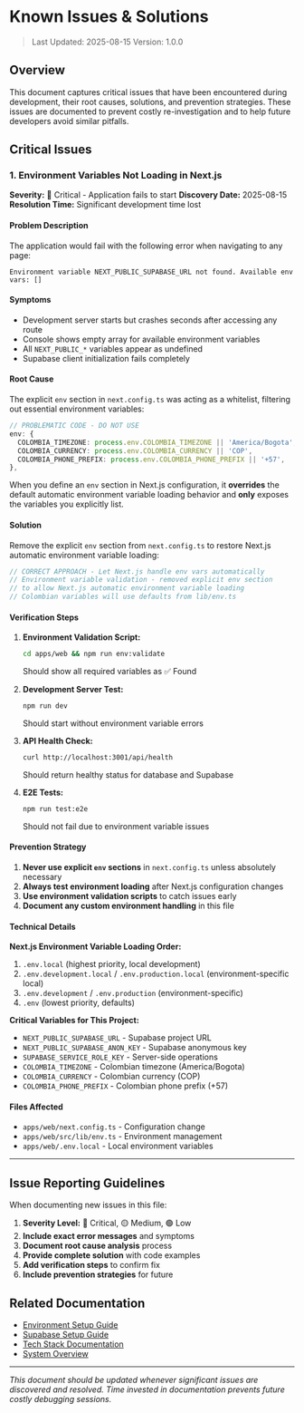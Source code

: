 # Known Issues & Solutions

> Last Updated: 2025-08-15
> Version: 1.0.0

## Overview

This document captures critical issues that have been encountered during development, their root causes, solutions, and prevention strategies. These issues are documented to prevent costly re-investigation and to help future developers avoid similar pitfalls.

## Critical Issues

### 1. Environment Variables Not Loading in Next.js

**Severity:** 🔴 Critical - Application fails to start
**Discovery Date:** 2025-08-15
**Resolution Time:** Significant development time lost

#### Problem Description

The application would fail with the following error when navigating to any page:
```
Environment variable NEXT_PUBLIC_SUPABASE_URL not found. Available env vars: []
```

#### Symptoms
- Development server starts but crashes seconds after accessing any route
- Console shows empty array for available environment variables
- All `NEXT_PUBLIC_*` variables appear as undefined
- Supabase client initialization fails completely

#### Root Cause

The explicit `env` section in `next.config.ts` was acting as a whitelist, filtering out essential environment variables:

```typescript
// PROBLEMATIC CODE - DO NOT USE
env: {
  COLOMBIA_TIMEZONE: process.env.COLOMBIA_TIMEZONE || 'America/Bogota',
  COLOMBIA_CURRENCY: process.env.COLOMBIA_CURRENCY || 'COP', 
  COLOMBIA_PHONE_PREFIX: process.env.COLOMBIA_PHONE_PREFIX || '+57',
},
```

When you define an `env` section in Next.js configuration, it **overrides** the default automatic environment variable loading behavior and **only** exposes the variables you explicitly list.

#### Solution

Remove the explicit `env` section from `next.config.ts` to restore Next.js automatic environment variable loading:

```typescript
// CORRECT APPROACH - Let Next.js handle env vars automatically
// Environment variable validation - removed explicit env section
// to allow Next.js automatic environment variable loading
// Colombian variables will use defaults from lib/env.ts
```

#### Verification Steps

1. **Environment Validation Script:**
   ```bash
   cd apps/web && npm run env:validate
   ```
   Should show all required variables as ✅ Found

2. **Development Server Test:**
   ```bash
   npm run dev
   ```
   Should start without environment variable errors

3. **API Health Check:**
   ```bash
   curl http://localhost:3001/api/health
   ```
   Should return healthy status for database and Supabase

4. **E2E Tests:**
   ```bash
   npm run test:e2e
   ```
   Should not fail due to environment variable issues

#### Prevention Strategy

1. **Never use explicit `env` sections** in `next.config.ts` unless absolutely necessary
2. **Always test environment loading** after Next.js configuration changes
3. **Use environment validation scripts** to catch issues early
4. **Document any custom environment handling** in this file

#### Technical Details

**Next.js Environment Variable Loading Order:**
1. `.env.local` (highest priority, local development)
2. `.env.development.local` / `.env.production.local` (environment-specific local)
3. `.env.development` / `.env.production` (environment-specific)
4. `.env` (lowest priority, defaults)

**Critical Variables for This Project:**
- `NEXT_PUBLIC_SUPABASE_URL` - Supabase project URL
- `NEXT_PUBLIC_SUPABASE_ANON_KEY` - Supabase anonymous key
- `SUPABASE_SERVICE_ROLE_KEY` - Server-side operations
- `COLOMBIA_TIMEZONE` - Colombian timezone (America/Bogota)
- `COLOMBIA_CURRENCY` - Colombian currency (COP)
- `COLOMBIA_PHONE_PREFIX` - Colombian phone prefix (+57)

#### Files Affected
- `apps/web/next.config.ts` - Configuration change
- `apps/web/src/lib/env.ts` - Environment management
- `apps/web/.env.local` - Local environment variables

---

## Issue Reporting Guidelines

When documenting new issues in this file:

1. **Severity Level:** 🔴 Critical, 🟡 Medium, 🟢 Low
2. **Include exact error messages** and symptoms
3. **Document root cause analysis** process
4. **Provide complete solution** with code examples
5. **Add verification steps** to confirm fix
6. **Include prevention strategies** for future

## Related Documentation

- [Environment Setup Guide](../../ENVIRONMENT_SETUP.md)
- [Supabase Setup Guide](../../SUPABASE_SETUP.md)
- [Tech Stack Documentation](02-tech-stack.md)
- [System Overview](01-system-overview.md)

---

*This document should be updated whenever significant issues are discovered and resolved. Time invested in documentation prevents future costly debugging sessions.*